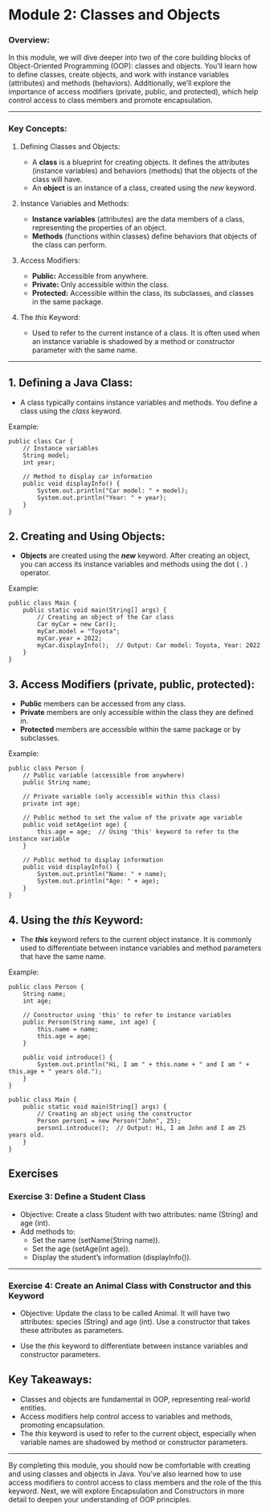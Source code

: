 # Module 2: Classes and Objects

### Overview:

In this module, we will dive deeper into two of the core building blocks of Object-Oriented Programming (OOP): classes and objects. You’ll learn how to define classes, create objects, and work with instance variables (attributes) and methods (behaviors). Additionally, we’ll explore the importance of access modifiers (private, public, and protected), which help control access to class members and promote encapsulation.

---

### Key Concepts:

1. Defining Classes and Objects:

    - A **class** is a blueprint for creating objects. It defines the attributes (instance variables) and behaviors (methods) that the objects of the class will have.
    - An **object** is an instance of a class, created using the *new* keyword.

2. Instance Variables and Methods:

    - **Instance variables** (attributes) are the data members of a class, representing the properties of an object.
    - **Methods** (functions within classes) define behaviors that objects of the class can perform.

3. Access Modifiers:

    - **Public:** Accessible from anywhere.
    - **Private:** Only accessible within the class.
    - **Protected:** Accessible within the class, its subclasses, and classes in the same package.

4. The *this* Keyword:

    - Used to refer to the current instance of a class. It is often used when an instance variable is shadowed by a method or constructor parameter with the same name.

---

## 1. Defining a Java Class:

- A class typically contains instance variables and methods. You define a class using the *class* keyword.

Example:
```
public class Car {
    // Instance variables
    String model;
    int year;

    // Method to display car information
    public void displayInfo() {
        System.out.println("Car model: " + model);
        System.out.println("Year: " + year);
    }
}
```

## 2. Creating and Using Objects:

- **Objects** are created using the ***new*** keyword. After creating an object, you can access its instance variables and methods using the dot ( . ) operator.

Example:
```
public class Main {
    public static void main(String[] args) {
        // Creating an object of the Car class
        Car myCar = new Car();
        myCar.model = "Toyota";
        myCar.year = 2022;
        myCar.displayInfo();  // Output: Car model: Toyota, Year: 2022
    }
}
```

## 3. Access Modifiers (private, public, protected):

- **Public** members can be accessed from any class.
- **Private** members are only accessible within the class they are defined in.
- **Protected** members are accessible within the same package or by subclasses.

Example:
```
public class Person {
    // Public variable (accessible from anywhere)
    public String name;

    // Private variable (only accessible within this class)
    private int age;

    // Public method to set the value of the private age variable
    public void setAge(int age) {
        this.age = age;  // Using 'this' keyword to refer to the instance variable
    }

    // Public method to display information
    public void displayInfo() {
        System.out.println("Name: " + name);
        System.out.println("Age: " + age);
    }
}
```

## 4. Using the *this* Keyword:

- The ***this*** keyword refers to the current object instance. It is commonly used to differentiate between instance variables and method parameters that have the same name.

Example:
```
public class Person {
    String name;
    int age;

    // Constructor using 'this' to refer to instance variables
    public Person(String name, int age) {
        this.name = name;
        this.age = age;
    }

    public void introduce() {
        System.out.println("Hi, I am " + this.name + " and I am " + this.age + " years old.");
    }
}

public class Main {
    public static void main(String[] args) {
        // Creating an object using the constructor
        Person person1 = new Person("John", 25);
        person1.introduce();  // Output: Hi, I am John and I am 25 years old.
    }
}
```

## Exercises

### Exercise 3: Define a Student Class

- Objective: Create a class Student with two attributes: name (String) and age (int).
- Add methods to:
    - Set the name (setName(String name)).
    - Set the age (setAge(int age)).
    - Display the student’s information (displayInfo()).

---

### Exercise 4: Create an Animal Class with Constructor and this Keyword

- Objective: Update the class to be called Animal. It will have two attributes: species (String) and age (int). Use a constructor that takes these attributes as parameters.

- Use the *this* keyword to differentiate between instance variables and constructor parameters.

## Key Takeaways:

- Classes and objects are fundamental in OOP, representing real-world entities.
- Access modifiers help control access to variables and methods, promoting encapsulation.
- The *this* keyword is used to refer to the current object, especially when variable names are shadowed by method or constructor parameters.

---

By completing this module, you should now be comfortable with creating and using classes and objects in Java. You’ve also learned how to use access modifiers to control access to class members and the role of the this keyword. Next, we will explore Encapsulation and Constructors in more detail to deepen your understanding of OOP principles.